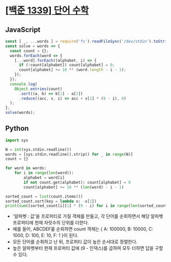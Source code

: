 # [[백준 1339] 단어 수학](https://www.acmicpc.net/problem/1339)
## JavaScript
```js
const [ _, ...words ] = require('fs').readFileSync('/dev/stdin').toString().trim().split(/\s+/);
const solve = words => {
  const count = {};
  words.forEach(word => {
    [...word].forEach((alphabet, i) => {
      if (!count[alphabet]) count[alphabet] = 0;
      count[alphabet] += 10 ** (word.length - i - 1);
    });
  });
  console.log(
    Object.entries(count)
      .sort((a, b) => b[1] - a[1])
      .reduce((acc, v, i) => acc + v[1] * (9 - i), 0)
  );
};
solve(words);
```
## Python
```py
import sys

N = int(sys.stdin.readline())
words = [sys.stdin.readline().strip() for _ in range(N)]
count = {}

for word in words:
    for i in range(len(word)):
        alphabet = word[i]
        if not count.get(alphabet): count[alphabet] = 0
        count[alphabet] += 10 ** (len(word) - i - 1)

sorted_count = list(count.items())
sorted_count.sort(key = lambda x: -x[1])
print(sum([sorted_count[i][1] * (9 - i) for i in range(len(sorted_count))]))
```
- '알파벳 : 값'을 프로퍼티로 가질 객체를 만들고, 각 단어를 순회하면서 해당 알파벳 프로퍼티에 현재 자릿수의 단위를 더한다.
- 예를 들어, ABCDEF를 순회하면 count 객체는 { A: 100000, B: 10000, C: 1000, D: 100, E: 10, F: 1 }이 된다.
- 모든 단어를 순회하고 난 뒤, 프로퍼티 값이 높은 순서대로 정렬한다.
- 높은 알파벳부터 현재 프로퍼티 값에 (9 - 인덱스)를 곱하여 모두 더하면 답을 구할 수 있다.